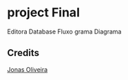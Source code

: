 # project Final
Editora
Database
Fluxo grama
Diagrama

## Credits

[Jonas Oliveira](https://github.com/jonasnapoles) 
